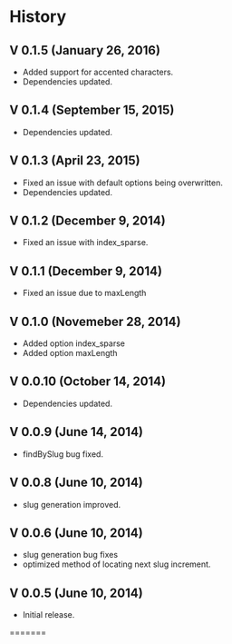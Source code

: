 # History

## V 0.1.5 (January 26, 2016)
* Added support for accented characters.
* Dependencies updated.

## V 0.1.4 (September 15, 2015)
* Dependencies updated.

## V 0.1.3 (April 23, 2015)
* Fixed an issue with default options being overwritten.
* Dependencies updated.

## V 0.1.2 (December 9, 2014)
* Fixed an issue with index_sparse.

## V 0.1.1 (December 9, 2014)
* Fixed an issue due to maxLength

## V 0.1.0 (Novemeber 28, 2014)
* Added option index_sparse
* Added option maxLength

## V 0.0.10 (October 14, 2014)
* Dependencies updated.

## V 0.0.9 (June 14, 2014)
* findBySlug bug fixed.

## V 0.0.8 (June 10, 2014)
* slug generation improved.

## V 0.0.6 (June 10, 2014)
* slug generation bug fixes
* optimized method of locating next slug increment.

## V 0.0.5 (June 10, 2014)
* Initial release.

=======
